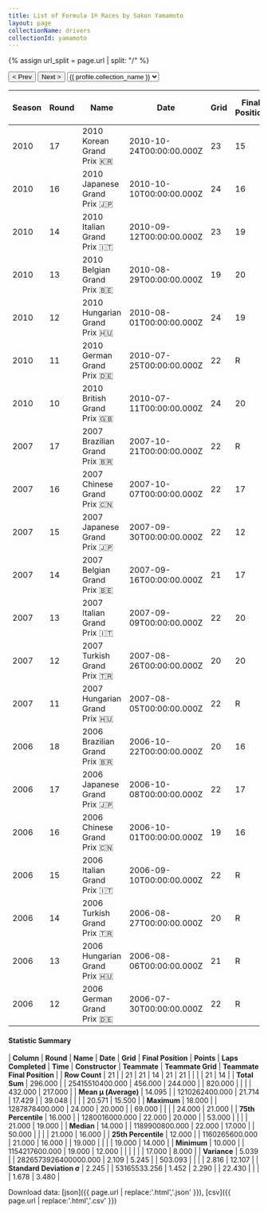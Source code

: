 ```yaml
---
title: List of Formula 1® Races by Sakon Yamamoto
layout: page
collectionName: drivers
collectionId: yamamoto
---
```


{% assign url_split = page.url | split: "/" %}
<div id="collection-navigation">
<button onclick="selector.options[selector.selectedIndex-1].value && (window.location = selector.options[selector.selectedIndex-1].value);">&lt; Prev</button>
<button onclick="selector.options[selector.selectedIndex+1].value && (window.location = selector.options[selector.selectedIndex+1].value);">Next &gt;</button>
<select id="selector" onchange="this.options[this.selectedIndex].value && (window.location = this.options[this.selectedIndex].value);">
  {% for collectionId in site.data[page.collectionName].refs %}
    {% if collectionId == page.collectionId %}
      {% assign selected = "selected" %}
    {% else %}
      {% assign selected = "" %}
    {% endif %}
    {% assign profile = site.data[page.collectionName][collectionId].profile %}
    <option value="/f1/{{ page.collectionName }}/{{ collectionId }}/{{ url_split[4] }}" {{ selected }}>{{ profile.collection_name }}</option>
  {% endfor %}
</select>
</div>

| Season | Round | Name | Date | Grid | Final Position | Points | Laps Completed | Time | Constructor | Teammate | Teammate Grid | Teammate Final Position |
|--|--|--|--|--|--|--|--|--|--|--|--|--|
| 2010 | 17 | 2010 Korean Grand Prix 🇰🇷 | 2010-10-24T00:00:00.000Z | 23 | 15 | 0.0 | 53 |   | HRT 🇪🇸 | [Bruno Senna 🇧🇷](/f1/drivers/bruno_senna) | 24 | 14 |
| 2010 | 16 | 2010 Japanese Grand Prix 🇯🇵 | 2010-10-10T00:00:00.000Z | 24 | 16 | 0.0 | 50 |   | HRT 🇪🇸 | [Bruno Senna 🇧🇷](/f1/drivers/bruno_senna) | 23 | 15 |
| 2010 | 14 | 2010 Italian Grand Prix 🇮🇹 | 2010-09-12T00:00:00.000Z | 23 | 19 | 0.0 | 51 |   | HRT 🇪🇸 | [Bruno Senna 🇧🇷](/f1/drivers/bruno_senna) | 22 | R |
| 2010 | 13 | 2010 Belgian Grand Prix 🇧🇪 | 2010-08-29T00:00:00.000Z | 19 | 20 | 0.0 | 42 |   | HRT 🇪🇸 | [Bruno Senna 🇧🇷](/f1/drivers/bruno_senna) | 18 | R |
| 2010 | 12 | 2010 Hungarian Grand Prix 🇭🇺 | 2010-08-01T00:00:00.000Z | 24 | 19 | 0.0 | 66 |   | HRT 🇪🇸 | [Bruno Senna 🇧🇷](/f1/drivers/bruno_senna) | 22 | 17 |
| 2010 | 11 | 2010 German Grand Prix 🇩🇪 | 2010-07-25T00:00:00.000Z | 22 | R | 0.0 | 19 |   | HRT 🇪🇸 | [Bruno Senna 🇧🇷](/f1/drivers/bruno_senna) | 20 | 19 |
| 2010 | 10 | 2010 British Grand Prix 🇬🇧 | 2010-07-11T00:00:00.000Z | 24 | 20 | 0.0 | 50 |   | HRT 🇪🇸 | [Karun Chandhok 🇮🇳](/f1/drivers/chandhok) | 23 | 19 |
| 2007 | 17 | 2007 Brazilian Grand Prix 🇧🇷 | 2007-10-21T00:00:00.000Z | 22 | R | 0.0 | 2 |   | Spyker 🇳🇱 | [Adrian Sutil 🇩🇪](/f1/drivers/sutil) | 21 | R |
| 2007 | 16 | 2007 Chinese Grand Prix 🇨🇳 | 2007-10-07T00:00:00.000Z | 22 | 17 | 0.0 | 53 |   | Spyker 🇳🇱 | [Adrian Sutil 🇩🇪](/f1/drivers/sutil) | 21 | R |
| 2007 | 15 | 2007 Japanese Grand Prix 🇯🇵 | 2007-09-30T00:00:00.000Z | 22 | 12 | 0.0 | 66 |   | Spyker 🇳🇱 | [Adrian Sutil 🇩🇪](/f1/drivers/sutil) | 20 | 8 |
| 2007 | 14 | 2007 Belgian Grand Prix 🇧🇪 | 2007-09-16T00:00:00.000Z | 21 | 17 | 0.0 | 43 |   | Spyker 🇳🇱 | [Adrian Sutil 🇩🇪](/f1/drivers/sutil) | 19 | 14 |
| 2007 | 13 | 2007 Italian Grand Prix 🇮🇹 | 2007-09-09T00:00:00.000Z | 22 | 20 | 0.0 | 52 |   | Spyker 🇳🇱 | [Adrian Sutil 🇩🇪](/f1/drivers/sutil) | 21 | 19 |
| 2007 | 12 | 2007 Turkish Grand Prix 🇹🇷 | 2007-08-26T00:00:00.000Z | 20 | 20 | 0.0 | 56 |   | Spyker 🇳🇱 | [Adrian Sutil 🇩🇪](/f1/drivers/sutil) | 19 | 21 |
| 2007 | 11 | 2007 Hungarian Grand Prix 🇭🇺 | 2007-08-05T00:00:00.000Z | 22 | R | 0.0 | 4 |   | Spyker 🇳🇱 | [Adrian Sutil 🇩🇪](/f1/drivers/sutil) | 21 | 17 |
| 2006 | 18 | 2006 Brazilian Grand Prix 🇧🇷 | 2006-10-22T00:00:00.000Z | 20 | 16 | 0.0 | 69 |   | Super Aguri 🇯🇵 | [Takuma Sato 🇯🇵](/f1/drivers/sato) | 19 | 10 |
| 2006 | 17 | 2006 Japanese Grand Prix 🇯🇵 | 2006-10-08T00:00:00.000Z | 22 | 17 | 0.0 | 50 |   | Super Aguri 🇯🇵 | [Takuma Sato 🇯🇵](/f1/drivers/sato) | 20 | 15 |
| 2006 | 16 | 2006 Chinese Grand Prix 🇨🇳 | 2006-10-01T00:00:00.000Z | 19 | 16 | 0.0 | 52 |   | Super Aguri 🇯🇵 | [Takuma Sato 🇯🇵](/f1/drivers/sato) | 21 | D |
| 2006 | 15 | 2006 Italian Grand Prix 🇮🇹 | 2006-09-10T00:00:00.000Z | 22 | R | 0.0 | 18 |   | Super Aguri 🇯🇵 | [Takuma Sato 🇯🇵](/f1/drivers/sato) | 21 | 16 |
| 2006 | 14 | 2006 Turkish Grand Prix 🇹🇷 | 2006-08-27T00:00:00.000Z | 20 | R | 0.0 | 23 |   | Super Aguri 🇯🇵 | [Takuma Sato 🇯🇵](/f1/drivers/sato) | 21 | N |
| 2006 | 13 | 2006 Hungarian Grand Prix 🇭🇺 | 2006-08-06T00:00:00.000Z | 21 | R | 0.0 | 0 |   | Super Aguri 🇯🇵 | [Takuma Sato 🇯🇵](/f1/drivers/sato) | 19 | 13 |
| 2006 | 12 | 2006 German Grand Prix 🇩🇪 | 2006-07-30T00:00:00.000Z | 22 | R | 0.0 | 1 |   | Super Aguri 🇯🇵 | [Takuma Sato 🇯🇵](/f1/drivers/sato) | 17 | R |

#### Statistic Summary

| **Column** | **Round** | **Name** | **Date** | **Grid** | **Final Position** | **Points** | **Laps Completed** | **Time** | **Constructor** | **Teammate** | **Teammate Grid** | **Teammate Final Position** |
| **Row Count** | 21 |  | 21 | 21 | 14 | 21 | 21 |  |  |  | 21 | 14 |
| **Total Sum** | 296.000 |  | 25415510400.000 | 456.000 | 244.000 |  | 820.000 |  |  |  | 432.000 | 217.000 |
| **Mean μ (Average)** | 14.095 |  | 1210262400.000 | 21.714 | 17.429 |  | 39.048 |  |  |  | 20.571 | 15.500 |
| **Maximum** | 18.000 |  | 1287878400.000 | 24.000 | 20.000 |  | 69.000 |  |  |  | 24.000 | 21.000 |
| **75th Percentile** | 16.000 |  | 1280016000.000 | 22.000 | 20.000 |  | 53.000 |  |  |  | 21.000 | 19.000 |
| **Median** | 14.000 |  | 1189900800.000 | 22.000 | 17.000 |  | 50.000 |  |  |  | 21.000 | 16.000 |
| **25th Percentile** | 12.000 |  | 1160265600.000 | 21.000 | 16.000 |  | 19.000 |  |  |  | 19.000 | 14.000 |
| **Minimum** | 10.000 |  | 1154217600.000 | 19.000 | 12.000 |  |  |  |  |  | 17.000 | 8.000 |
| **Variance** | 5.039 |  | 2826573926400000.000 | 2.109 | 5.245 |  | 503.093 |  |  |  | 2.816 | 12.107 |
| **Standard Deviation σ** | 2.245 |  | 53165533.256 | 1.452 | 2.290 |  | 22.430 |  |  |  | 1.678 | 3.480 |

Download data: [json]({{ page.url | replace:'.html','.json' }}), [csv]({{ page.url | replace:'.html','.csv' }})
